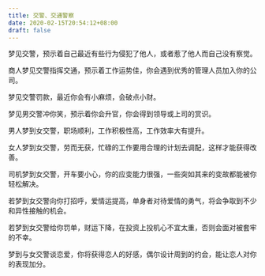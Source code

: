 ```yaml
---
title: 交警、交通警察
date: 2020-02-15T20:54:12+08:00
draft: false
---
```


梦见交警，预示着自己最近有些行为侵犯了他人，或者惹了他人而自己没有察觉。

商人梦见交警指挥交通，预示着工作运势佳，你会遇到优秀的管理人员加入你的公司。

梦见交警罚款，最近你会有小麻烦，会破点小财。

梦见男交警冲你笑，预示着你会升官，你会得到领导或上司的赏识。

男人梦到女交警，职场顺利，工作积极性高，工作效率大有提升。

女人梦到女交警，劳而无获，忙碌的工作要用合理的计划去调配，这样才能获得改善。

司机梦到女交警，开车要小心，你的应变能力很强，一些突如其来的变故都能被你轻松解决。

若梦到女交警向你打招呼，爱情运提高，单身者对待爱情的勇气，将会争取到不少和异性接触的机会。

若梦到女交警给你罚单，财运下降，在投资上投机心不宜太重，否则会面对被套牢的不幸。

梦到与女交警谈恋爱，你将获得恋人的好感，偶尔设计周到的约会，能让恋人对你的表现加分。

